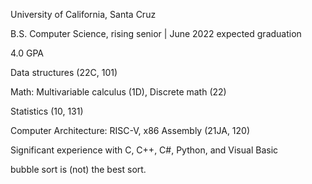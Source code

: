 University of California, Santa Cruz 

B.S. Computer Science, rising senior					|	       June 2022 expected graduation

4.0 GPA

Data structures (22C, 101)

Math: Multivariable calculus (1D), Discrete math (22)

Statistics (10, 131)

Computer Architecture: RISC-V, x86 Assembly (21JA, 120)

Significant experience with C, C++, C#, Python, and Visual Basic




bubble sort is (not) the best sort.
